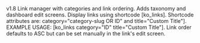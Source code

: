 v1.8
Link manager with categories and link ordering.
Adds taxonomy and dashboard edit screens.
Display links using shortcode [ko_links]. 
Shortcode attributes are: category="category-slug OR ID" and title="Custom Title"]. 
EXAMPLE USAGE: [ko_links category="ID" title="Custom Title"]. 
Link order defaults to ASC but can be set manually in the link's edit screen.
